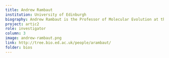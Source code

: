 ```yaml
---
title: Andrew Rambaut
institution: University of Edinburgh
biography: Andrew Rambaut is the Professor of Molecular Evolution at the University of Edinburgh. Based in the Institute of Ecology and Evolution he has worked for nearly 30 years on understanding origin and evolution of human and animal viruses.
project: artic2
role: investigator
column: 3
image: andrew-rambaut.png
link: http://tree.bio.ed.ac.uk/people/arambaut/
folder: bios
---
```

